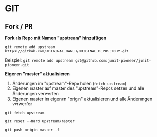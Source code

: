 
# GIT

## Fork / PR

**Fork als Repo mit Namen "upstream" hinzufügen**

`git remote add upstream https://github.com/ORIGINAL_OWNER/ORIGINAL_REPOSITORY.git`

Beispiel: `git remote add upstream git@github.com:junit-pioneer/junit-pioneer.git`

**Eigenen "master" aktualisieren**

1) Änderungen im "upstream"-Repo holen (`fetch upstream`)
2) Eigenen master auf master des "upstream"-Repos setzen und alle Änderungen verwerfen
3) Eigenen master im eigenen "origin" aktualisieren und alle Änderungen verwerfen

```
git fetch upstream

git reset --hard upstream/master 

git push origin master -f
```


